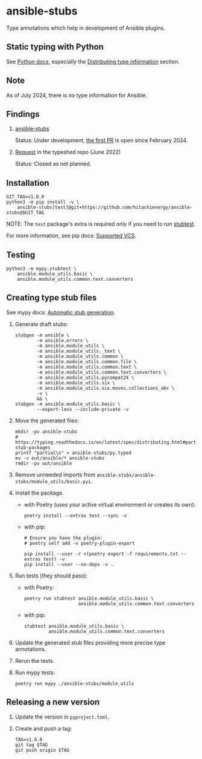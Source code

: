 # ansible-stubs

Type annotations which help in development of Ansible plugins.

## Static typing with Python

See [Python docs](https://typing.readthedocs.io/en/latest/),
especially the [Distributing type information](https://typing.readthedocs.io/en/latest/spec/distributing.html) section.

## Note

As of July 2024, there is no type information for Ansible.

## Findings

1. [ansible-stubs](https://pypi.org/project/ansible-stubs)

   Status: Under development, [the first PR](https://github.com/pycontribs/ansible-stubs/pull/1) is open since February 2024.

2. [Request](https://github.com/python/typeshed/issues/8016) in the typeshed repo (June 2022)

   Status: Closed as not planned.

## Installation

```shell
GIT_TAG=v1.0.0
python3 -m pip install -v \
    ansible-stubs[test]@git+https://github.com/hitachienergy/ansible-stubs@$GIT_TAG
```

NOTE: The `test` package's extra is required only if you need to run [stubtest](https://mypy.readthedocs.io/en/stable/stubtest.html).

For more information, see pip docs: [Supported VCS](https://pip.pypa.io/en/stable/topics/vcs-support/).

## Testing

```shell
python3 -m mypy.stubtest \
    ansible.module_utils.basic \
    ansible.module_utils.common.text.converters
```

## Creating type stub files

See mypy docs: [Automatic stub generation](https://mypy.readthedocs.io/en/stable/stubgen.html).

1. Generate draft stubs:

   ```shell
   stubgen -m ansible \
           -m ansible.errors \
           -m ansible.module_utils \
           -m ansible.module_utils._text \
           -m ansible.module_utils.common \
           -m ansible.module_utils.common.file \
           -m ansible.module_utils.common.text \
           -m ansible.module_utils.common.text.converters \
           -m ansible.module_utils.pycompat24 \
           -m ansible.module_utils.six \
           -m ansible.module_utils.six.moves.collections_abc \
           -v \
           && \
   stubgen -m ansible.module_utils.basic \
           --export-less --include-private -v
   ```

2. Move the generated files:

   ```shell
   mkdir -pv ansible-stubs
   # https://typing.readthedocs.io/en/latest/spec/distributing.html#partial-stub-packages
   printf "partial\n" > ansible-stubs/py.typed
   mv -v out/ansible/* ansible-stubs
   rmdir -pv out/ansible
   ```

3. Remove unneeded imports from `ansible-stubs/ansible-stubs/module_utils/basic.pyi`.

4. Install the package.

   - with Poetry (uses your active virtual environment or creates its own):

     ```shell
     poetry install --extras test --sync -v
     ```

   - with pip:

     ```shell
     # Ensure you have the plugin:
     # poetry self add -v poetry-plugin-export

     pip install --user -r <(poetry export -f requirements.txt --extras test) -v
     pip install --user --no-deps -v .
     ```

5. Run tests (they should pass):

   - with Poetry:

     ```shell
     poetry run stubtest ansible.module_utils.basic \
                         ansible.module_utils.common.text.converters
     ```

   - with pip:

     ```shell
     stubtest ansible.module_utils.basic \
              ansible.module_utils.common.text.converters
     ```

6. Update the generated stub files providing more precise type annotations.

7. Rerun the tests.

8. Run mypy tests:

   ```shell
   poetry run mypy ./ansible-stubs/module_utils
   ```

## Releasing a new version

1. Update the version in `pyproject.toml`.

2. Create and push a tag:

   ```shell
   TAG=v1.0.0
   git tag $TAG
   git push origin $TAG
   ```
